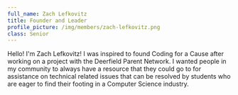 ```yaml
---
full_name: Zach Lefkovitz
title: Founder and Leader
profile_picture: /img/members/zach-lefkovitz.png
class: Senior
---
```

Hello! I'm Zach Lefkovitz! I was inspired to found Coding for a Cause after working on a project with the Deerfield Parent Network. I wanted people in my community to always have a resource that they could go to for assistance on technical related issues that can be resolved by students who are eager to find their footing in a Computer Science industry.